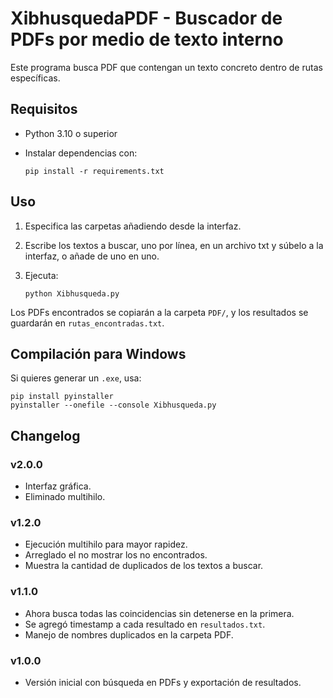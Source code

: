 
# XibhusquedaPDF - Buscador de PDFs por medio de texto interno

Este programa busca PDF que contengan un texto concreto dentro de rutas específicas.

## Requisitos
- Python 3.10 o superior
- Instalar dependencias con:

  ```
  pip install -r requirements.txt
  ```

## Uso
1. Especifica las carpetas añadiendo desde la interfaz.
2. Escribe los textos a buscar, uno por línea, en un archivo txt y súbelo a la interfaz, o añade de uno en uno.
3. Ejecuta:

   ```
   python Xibhusqueda.py
   ```

Los PDFs encontrados se copiarán a la carpeta `PDF/`, y los resultados se guardarán en `rutas_encontradas.txt`.

## Compilación para Windows
Si quieres generar un `.exe`, usa:

  ```
  pip install pyinstaller
  pyinstaller --onefile --console Xibhusqueda.py
  ```

## Changelog

### v2.0.0
- Interfaz gráfica.
- Eliminado multihilo.

### v1.2.0
- Ejecución multihilo para mayor rapidez.
- Arreglado el no mostrar los no encontrados.
- Muestra la cantidad de duplicados de los textos a buscar.

### v1.1.0
- Ahora busca todas las coincidencias sin detenerse en la primera.
- Se agregó timestamp a cada resultado en `resultados.txt`.
- Manejo de nombres duplicados en la carpeta PDF.

### v1.0.0
- Versión inicial con búsqueda en PDFs y exportación de resultados.

